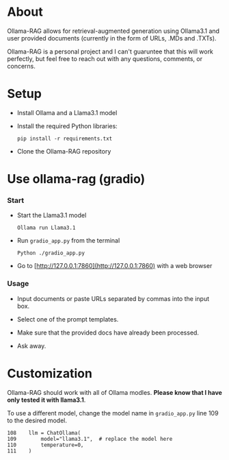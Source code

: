 # About
Ollama-RAG allows for retrieval-augmented generation using Ollama3.1 and user provided documents (currently in the form of URLs, .MDs and .TXTs).

Ollama-RAG is a personal project and I can't guaruntee that this will work perfectly, but feel free to reach out with any questions, comments, or concerns.

# Setup
- Install Ollama and a Llama3.1 model
- Install the required Python libraries:

  ```
  pip install -r requirements.txt
  ```
- Clone the Ollama-RAG repository

# Use ollama-rag (gradio)
### Start
- Start the Llama3.1 model
  
  ```
  Ollama run Llama3.1
  ```
- Run `gradio_app.py` from the terminal
  
  ```
  Python ./gradio_app.py
  ```
- Go to [http://127.0.0.1:7860](http://127.0.0.1:7860) with a web browser

### Usage
- Input documents or paste URLs separated by commas into the input box.

- Select one of the prompt templates.

- Make sure that the provided docs have already been processed.

- Ask away.

# Customization
Ollama-RAG should work with all of Ollama modles. **Please know that I have only tested it with llama3.1**.

To use a different model, change the model name in `gradio_app.py` line 109 to the desired model.

```
108    llm = ChatOllama(
109        model="llama3.1",  # replace the model here
110        temperature=0,
111    )
```